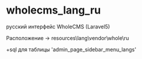 # wholecms_lang_ru
русский интерфейс WholeCMS (Laravel5)

Расположение -> resources\lang\vendor\whole\ru

+sql для таблицы 'admin_page_sidebar_menu_langs' 
